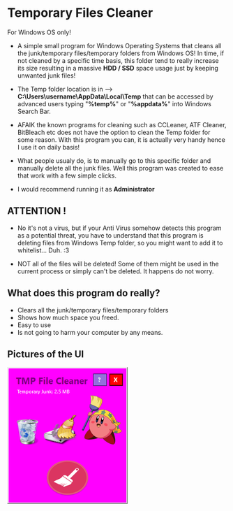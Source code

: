 # Temporary Files Cleaner
For Windows OS only!

- A simple small program for Windows Operating Systems that cleans all the junk/temporary files/temporary folders from Windows OS! In time, if not cleaned by a specific time basis, this folder tend to really increase its size resulting in a massive **HDD / SSD** space usage just by keeping unwanted junk files!

- The Temp folder location is in --> **C:\Users\username\AppData\Local\Temp** that can be accessed by advanced users typing "**%temp%**" or "**%appdata%**" into Windows Search Bar.

- AFAIK the known programs for cleaning such as CCLeaner, ATF Cleaner, BitBleach etc does not have the option to clean the Temp folder for some reason. With this program you can, it is actually very handy hence I use it on daily basis!

- What people usualy do, is to manually go to this specific folder and manually delete all the junk files. Well this program was created to ease that work with a few simple clicks.

- I would recommend running it as **Administrator**

## ATTENTION !
- No it's not a virus, but if your Anti Virus somehow detects this program as a potential threat, you have to understand that this program is deleting files from Windows Temp folder, so you might want to add it to whitelist... Duh. :3

- NOT all of the files will be deleted! Some of them might be used in the current process or simply can't be deleted. It happens do not worry.

## What does this program do really?
- Clears all the junk/temporary files/temporary folders
- Shows how much space you freed.
- Easy to use
- Is not going to harm your computer by any means.


## Pictures of the UI

![Screenshot](tmpui.png)






